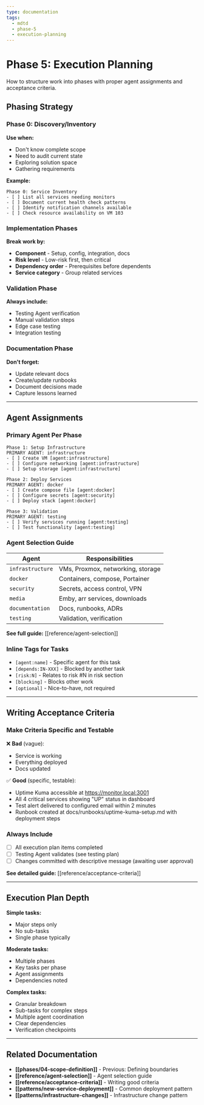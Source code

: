 ```yaml
---
type: documentation
tags:
  - mdtd
  - phase-5
  - execution-planning
---
```


# Phase 5: Execution Planning

How to structure work into phases with proper agent assignments and acceptance criteria.

## Phasing Strategy

### Phase 0: Discovery/Inventory

**Use when:**
- Don't know complete scope
- Need to audit current state
- Exploring solution space
- Gathering requirements

**Example:**
```
Phase 0: Service Inventory
- [ ] List all services needing monitors
- [ ] Document current health check patterns
- [ ] Identify notification channels available
- [ ] Check resource availability on VM 103
```

### Implementation Phases

**Break work by:**
- **Component** - Setup, config, integration, docs
- **Risk level** - Low-risk first, then critical
- **Dependency order** - Prerequisites before dependents
- **Service category** - Group related services

### Validation Phase

**Always include:**
- Testing Agent verification
- Manual validation steps
- Edge case testing
- Integration testing

### Documentation Phase

**Don't forget:**
- Update relevant docs
- Create/update runbooks
- Document decisions made
- Capture lessons learned

---

## Agent Assignments

### Primary Agent Per Phase

```
Phase 1: Setup Infrastructure
PRIMARY AGENT: infrastructure
- [ ] Create VM [agent:infrastructure]
- [ ] Configure networking [agent:infrastructure]
- [ ] Setup storage [agent:infrastructure]

Phase 2: Deploy Services
PRIMARY AGENT: docker
- [ ] Create compose file [agent:docker]
- [ ] Configure secrets [agent:security]
- [ ] Deploy stack [agent:docker]

Phase 3: Validation
PRIMARY AGENT: testing
- [ ] Verify services running [agent:testing]
- [ ] Test functionality [agent:testing]
```

### Agent Selection Guide

| Agent | Responsibilities |
|-------|------------------|
| `infrastructure` | VMs, Proxmox, networking, storage |
| `docker` | Containers, compose, Portainer |
| `security` | Secrets, access control, VPN |
| `media` | Emby, arr services, downloads |
| `documentation` | Docs, runbooks, ADRs |
| `testing` | Validation, verification |

**See full guide:** [[reference/agent-selection]]

### Inline Tags for Tasks

- `[agent:name]` - Specific agent for this task
- `[depends:IN-XXX]` - Blocked by another task
- `[risk:N]` - Relates to risk #N in risk section
- `[blocking]` - Blocks other work
- `[optional]` - Nice-to-have, not required

---

## Writing Acceptance Criteria

### Make Criteria Specific and Testable

❌ **Bad** (vague):
- Service is working
- Everything deployed
- Docs updated

✅ **Good** (specific, testable):
- Uptime Kuma accessible at https://monitor.local:3001
- All 4 critical services showing "UP" status in dashboard
- Test alert delivered to configured email within 2 minutes
- Runbook created at docs/runbooks/uptime-kuma-setup.md with deployment steps

### Always Include

- [ ] All execution plan items completed
- [ ] Testing Agent validates (see testing plan)
- [ ] Changes committed with descriptive message (awaiting user approval)

**See detailed guide:** [[reference/acceptance-criteria]]

---

## Execution Plan Depth

**Simple tasks:**
- Major steps only
- No sub-tasks
- Single phase typically

**Moderate tasks:**
- Multiple phases
- Key tasks per phase
- Agent assignments
- Dependencies noted

**Complex tasks:**
- Granular breakdown
- Sub-tasks for complex steps
- Multiple agent coordination
- Clear dependencies
- Verification checkpoints

---

## Related Documentation

- **[[phases/04-scope-definition]]** - Previous: Defining boundaries
- **[[reference/agent-selection]]** - Agent selection guide
- **[[reference/acceptance-criteria]]** - Writing good criteria
- **[[patterns/new-service-deployment]]** - Common deployment pattern
- **[[patterns/infrastructure-changes]]** - Infrastructure change pattern
